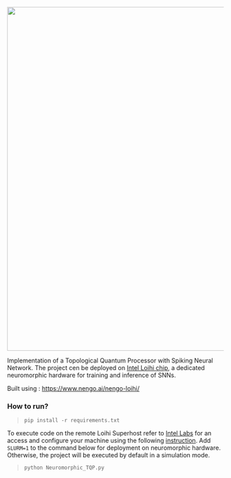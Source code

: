 <p align="center"><img src="http://i.imgur.com/fcot8Jw.png" width="800" align="middle"></p>

Implementation of a Topological Quantum Processor with Spiking Neural Network. The project cen be deployed on [Intel Loihi chip](https://ieeexplore.ieee.org/stamp/stamp.jsp?tp=&arnumber=8259423&tag=1), a dedicated neuromorphic hardware for training and inference of SNNs.


Built using : https://www.nengo.ai/nengo-loihi/

### How to run?
>~~~~
>pip install -r requirements.txt
>~~~~

To execute code on the remote Loihi Superhost refer to [Intel Labs](https://www.intel.com/content/www/us/en/research/neuromorphic-computing.html) for an access and configure your machine using the following [instruction](https://www.nengo.ai/nengo-loihi/installation.html). Add `SLURM=1` to the command below for deployment on neuromorphic hardware. Otherwise, the project will be executed by default in a simulation mode.

>~~~~
>python Neuromorphic_TQP.py
>~~~~
